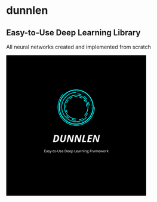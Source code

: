 # dunnlen
## Easy-to-Use Deep Learning Library
All neural networks created and implemented from scratch

![logo](rsz_logo.png?raw=True)
